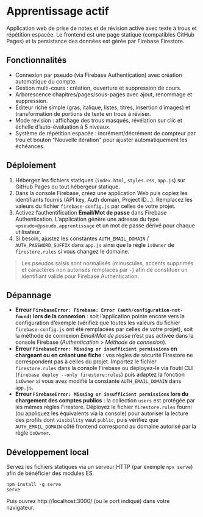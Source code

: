 # Apprentissage actif

Application web de prise de notes et de révision active avec texte à trous et répétition espacée. Le frontend est une page statique (compatibles GitHub Pages) et la persistance des données est gérée par Firebase Firestore.

## Fonctionnalités

- Connexion par pseudo (via Firebase Authentication) avec création automatique du compte.
- Gestion multi-cours : création, ouverture et suppression de cours.
- Arborescence chapitres/pages/sous-pages avec ajout, renommage et suppression.
- Éditeur riche simple (gras, italique, listes, titres, insertion d’images) et transformation de portions de texte en trous à réviser.
- Mode révision : affichage des trous masqués, révélation sur clic et échelle d’auto-évaluation à 5 niveaux.
- Système de répétition espacée : incrément/décrément de compteur par trou et bouton "Nouvelle itération" pour ajuster automatiquement les échéances.

## Déploiement

1. Hébergez les fichiers statiques (`index.html`, `styles.css`, `app.js`) sur GitHub Pages ou tout hébergeur statique.
2. Dans la console Firebase, créez une application Web puis copiez les identifiants fournis (API key, Auth domain, Project ID…). Remplacez les valeurs du fichier `firebase-config.js` par celles de votre projet.
3. Activez l’authentification **Email/Mot de passe** dans Firebase Authentication. L’application génère une adresse du type `<pseudo>@pseudo.apprentissage` et un mot de passe dérivé pour chaque utilisateur.
4. Si besoin, ajustez les constantes `AUTH_EMAIL_DOMAIN` / `AUTH_PASSWORD_SUFFIX` dans `app.js` ainsi que la règle `isOwner` de `firestore.rules` si vous changez le domaine.

> Les pseudos saisis sont normalisés (minuscules, accents supprimés et caractères non autorisés remplacés par `-`) afin de constituer un identifiant valide pour Firebase Authentication.

## Dépannage

- **Erreur `FirebaseError: Firebase: Error (auth/configuration-not-found)` lors de la connexion** : soit l’application pointe encore vers la configuration d’exemple (vérifiez que toutes les valeurs du fichier `firebase-config.js` ont été remplacées par celles de votre projet), soit la méthode de connexion *Email/Mot de passe* n’est pas activée dans la console Firebase (*Authentication* > *Méthode de connexion*).
- **Erreur `FirebaseError: Missing or insufficient permissions` en chargeant ou en créant une fiche** : vos règles de sécurité Firestore ne correspondent pas à celles du projet. Importez le fichier `firestore.rules` dans la console Firebase ou déployez-le via l’outil CLI (`firebase deploy --only firestore:rules`) puis adaptez la fonction `isOwner` si vous avez modifié la constante `AUTH_EMAIL_DOMAIN` dans `app.js`.
- **Erreur `FirebaseError: Missing or insufficient permissions` lors du chargement des comptes publics** : la collection `users` est protégée par les mêmes règles Firestore. Déployez le fichier `firestore.rules` fourni (ou appliquez les équivalents via la console) pour autoriser la lecture des profils dont `visibility` vaut `public`, puis vérifiez que `AUTH_EMAIL_DOMAIN` côté frontend correspond au domaine autorisé par la règle `isOwner`.

## Développement local

Servez les fichiers statiques via un serveur HTTP (par exemple `npx serve`) afin de bénéficier des modules ES.

```
npm install -g serve
serve
```

Puis ouvrez http://localhost:3000/ (ou le port indiqué) dans votre navigateur.
